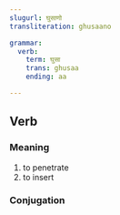 ```yaml
---
slugurl: घुसाणो
transliteration: ghusaano

grammar:
  verb:
    term: घुसा
    trans: ghusaa
    ending: aa

---
```


## Verb

### Meaning

<word-meanings>

1. to penetrate
2. to insert

</word-meanings>

### Conjugation

<verb-conj :grammar="grammar"></verb-conj>
